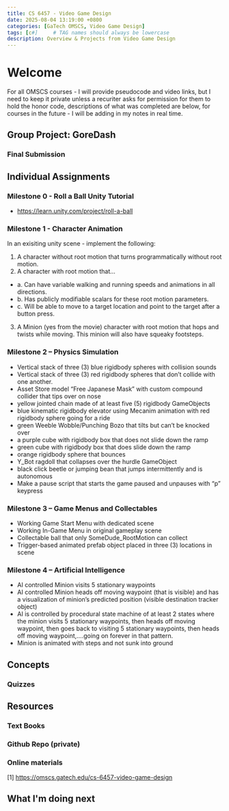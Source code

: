 ```yaml
---
title: CS 6457 - Video Game Design
date: 2025-08-04 13:19:00 +0800
categories: [GaTech OMSCS, Video Game Design]
tags: [c#]     # TAG names should always be lowercase
description: Overview & Projects from Video Game Design 
---
```



# Welcome
For all OMSCS courses - I will provide pseudocode and video links, but I need to keep it private unless a recuriter asks for permission for them to hold the honor code, descriptions of what was completed are below, for courses in the future - I will be adding in my notes in real time. 

## Group Project: GoreDash

### Final Submission 

## Individual Assignments 

### Milestone 0 - Roll a Ball Unity Tutorial 
- https://learn.unity.com/project/roll-a-ball

### Milestone 1 - Character Animation

In an exisiting unity scene - implement the following: 
1. A character without root motion that turns programmatically without root motion.  
2. A character with root motion that… 
- a. Can have variable walking and running speeds and animations in all directions.   
- b. Has publicly modifiable scalars for these root motion parameters.  
- c. Will be able to move to a target location and point to the target after a button press. 
3. A Minion (yes from the movie) character with root motion that hops and twists while moving. This minion will 
also have squeaky footsteps. 

### Milestone 2 – Physics Simulation 


- Vertical stack of three (3) blue rigidbody spheres with collision sounds 
- Vertical stack of three (3) red rigidbody spheres that don’t collide with one another. 
- Asset Store model “Free Japanese Mask” with custom compound collider that tips over on nose 
- yellow jointed chain made of at least five (5) rigidbody GameObjects 
- blue kinematic rigidbody elevator using Mecanim animation with red rigidbody sphere going for a ride 
- green Weeble Wobble/Punching Bozo that tilts but can’t be knocked over 
- a purple cube with rigidbody box that does not slide down the ramp 
- green cube with rigidbody box that does slide down the ramp 
- orange rigidbody sphere that bounces 
- Y_Bot ragdoll that collapses over the hurdle GameObject  
- black click beetle or jumping bean that jumps intermittently and is autonomous 
- Make a pause script that starts the game paused and unpauses with “p” keypress

### Milestone 3 – Game Menus and Collectables 
- Working Game Start Menu with dedicated scene 
- Working In-Game Menu in original gameplay scene 
- Collectable ball that only SomeDude_RootMotion can collect 
- Trigger-based animated prefab object placed in three (3) locations in scene 
### Milestone 4 – Artificial Intelligence 
- AI controlled Minion visits 5 stationary waypoints 
- AI controlled Minion heads off moving waypoint (that is visible) and has a visualization of minion’s predicted position (visible destination tracker object)
- AI is controlled by procedural state machine of at least 2 states where the minion visits 5 stationary waypoints, then heads off moving waypoint, then goes back to visiting 5 stationary waypoints, then heads off moving waypoint,….going on forever in that pattern.
- Minion is animated with steps and not sunk into ground

## Concepts 

### Quizzes

## Resources

### Text Books

### Github Repo (private)

### Online materials
[1] https://omscs.gatech.edu/cs-6457-video-game-design

## What I'm doing next



